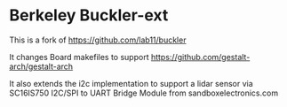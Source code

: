 Berkeley Buckler-ext
================

This is a fork of https://github.com/lab11/buckler

It changes Board makefiles to support https://github.com/gestalt-arch/gestalt-arch

It also extends the i2c implementation to support a lidar sensor via SC16IS750 I2C/SPI to UART Bridge Module from sandboxelectronics.com
